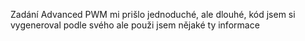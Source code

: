 Zadání Advanced PWM mi prišlo jednoduché, ale dlouhé, kód jsem si vygeneroval podle svého ale použi jsem nějaké ty informace
